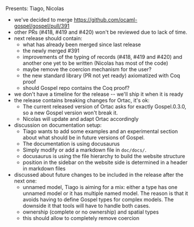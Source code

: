 Presents: Tiago, Nicolas
- we've decided to merge https://github.com/ocaml-gospel/gospel/pull/391
- other PRs (#418, #419 and #420) won't be reviewed due to lack of time.
- next release should contain:
  + what has already been merged since last release
  + the newly merged #391
  + improvements of the typing of records (#418, #419 and #420) and another one yet to be written (Nicolas has most of the code)
  + maybe remove the coercion mechanism for the user?
  + the new standard library (PR not yet ready) axiomatized with Coq proof
  + should Gospel repo contains the Coq proof?
- we don't have a timeline for the release -- we'll ship it when it is ready
- the release contains breaking changes for Ortac, it's ok:
  + The current released version of Ortac asks for exactly Gospel.0.3.0, so a new Gospel version won't break it.
  + Nicolas will update and adapt Ortac accordingly
- discussion on documentation setup:
  + Tiago wants to add some examples and an experimental section about what should be in future versions of Gospel.
  + The documentation is using docusaurus
  + Simply modify or add a markdown file in `doc/docs/`.
  + docusaurus is using the file hierarchy to build the website structure
  + position in the sidebar on the website side is determined in a header in markdown files
- discussed about future changes to be included in the release after the next one:
  + unnamed model, Tiago is aiming for a mix: either a type has one unnamed model or it has multiple named model. The reason is that it avoids having to define Gospel types for complex models. The downside it that tools will have to handle both cases.
  + ownership (complete or no ownership) and spatial types
  + this should allow to completely remove coercion
